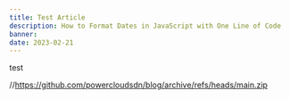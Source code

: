 ```yaml
---
title: Test Article
description: How to Format Dates in JavaScript with One Line of Code
banner:
date: 2023-02-21
---
```


test

//https://github.com/powercloudsdn/blog/archive/refs/heads/main.zip